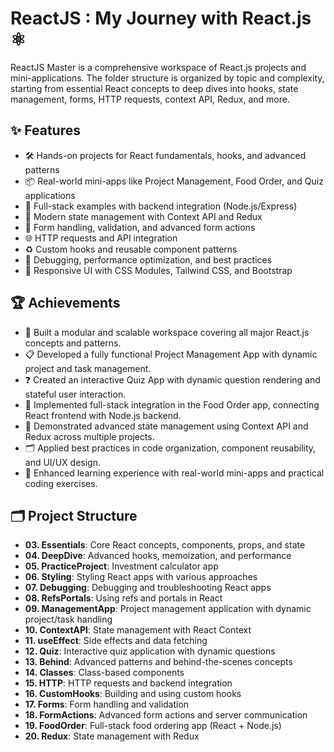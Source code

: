 # ReactJS : My Journey with React.js ⚛️

ReactJS Master is a comprehensive workspace of React.js projects and mini-applications. The folder structure is organized by topic and complexity, starting from essential React concepts to deep dives into hooks, state management, forms, HTTP requests, context API, Redux, and more.

## ✨ Features

- 🛠️ Hands-on projects for React fundamentals, hooks, and advanced patterns
- 📦 Real-world mini-apps like Project Management, Food Order, and Quiz applications
- 🔗 Full-stack examples with backend integration (Node.js/Express)
- 🧩 Modern state management with Context API and Redux
- 📝 Form handling, validation, and advanced form actions
- 🌐 HTTP requests and API integration
- ♻️ Custom hooks and reusable component patterns
- 🐞 Debugging, performance optimization, and best practices
- 📱 Responsive UI with CSS Modules, Tailwind CSS, and Bootstrap

## 🏆 Achievements

- 🧩 Built a modular and scalable workspace covering all major React.js concepts and patterns.
- 📋 Developed a fully functional Project Management App with dynamic project and task management.
- ❓ Created an interactive Quiz App with dynamic question rendering and stateful user interaction.
- 🍔 Implemented full-stack integration in the Food Order app, connecting React frontend with Node.js backend.
- 🔄 Demonstrated advanced state management using Context API and Redux across multiple projects.
- 🗂️ Applied best practices in code organization, component reusability, and UI/UX design.
- 🚀 Enhanced learning experience with real-world mini-apps and practical coding exercises.

## 🗂️ Project Structure

- **03. Essentials**: Core React concepts, components, props, and state
- **04. DeepDive**: Advanced hooks, memoization, and performance
- **05. PracticeProject**: Investment calculator app
- **06. Styling**: Styling React apps with various approaches
- **07. Debugging**: Debugging and troubleshooting React apps
- **08. RefsPortals**: Using refs and portals in React
- **09. ManagementApp**: Project management application with dynamic project/task handling
- **10. ContextAPI**: State management with React Context
- **11. useEffect**: Side effects and data fetching
- **12. Quiz**: Interactive quiz application with dynamic questions
- **13. Behind**: Advanced patterns and behind-the-scenes concepts
- **14. Classes**: Class-based components
- **15. HTTP**: HTTP requests and backend integration
- **16. CustomHooks**: Building and using custom hooks
- **17. Forms**: Form handling and validation
- **18. FormActions**: Advanced form actions and server communication
- **19. FoodOrder**: Full-stack food ordering app (React + Node.js)
- **20. Redux**: State management with Redux
